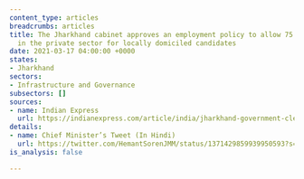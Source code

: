 ```yaml
---
content_type: articles
breadcrumbs: articles
title: The Jharkhand cabinet approves an employment policy to allow 75 percent reservation
  in the private sector for locally domiciled candidates
date: 2021-03-17 04:00:00 +0000
states:
- Jharkhand
sectors:
- Infrastructure and Governance
subsectors: []
sources:
- name: Indian Express
  url: https://indianexpress.com/article/india/jharkhand-government-clears-75-private-sector-quota-7226095/
details:
- name: Chief Minister’s Tweet (In Hindi)
  url: https://twitter.com/HemantSorenJMM/status/1371429859939950593?s=20
is_analysis: false

---
```

